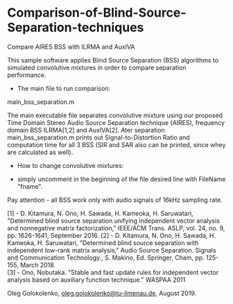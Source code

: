 # Comparison-of-Blind-Source-Separation-techniques
Compare AIRES BSS with ILRMA and AuxIVA


This sample software applies Blind Source Separation (BSS) algorithms to simulated convolutive mixtures in order to compare separation performance.

* The main file to run comparison:

main_bss_separation.m

The main executable file separates convolutive mixture using our proposed Time Domain Stereo Audio Source Separation technique (AIRES), frequency domain BSS ILRMA[1,2] and AuxIVA[2]. Ater separation main_bss_separation.m prints out Signal-to-Distortion Ratio and computation time for all 3 BSS (SIR and SAR also can be printed, since whey are calculated as well).

* How to change convolutive mixtures:

- simply uncomment in the beginning of the file desired line with FileName "fname". 

Pay attention - all BSS work only with audio signals of 16kHz sampling rate.

[1] - D. Kitamura, N. Ono, H. Sawada, H. Kameoka, H. Saruwatari, "Determined blind source separation unifying independent vector analysis and nonnegative matrix factorization," IEEE/ACM Trans. ASLP, vol. 24, no. 9, pp. 1626-1641, September 2016.
[2] - D. Kitamura, N. Ono, H. Sawada, H. Kameoka, H. Saruwatari, "Determined blind source separation with independent low-rank matrix analysis," Audio Source Separation. Signals and Communication Technology., S. Makino, Ed. Springer, Cham, pp. 125-155, March 2018.  
[3] - Ono, Nobutaka. "Stable and fast update rules for independent vector analysis based on auxiliary function technique." WASPAA 2011


Oleg Golokolenko, oleg.golokolenko@tu-ilmenau.de, August 2019.
